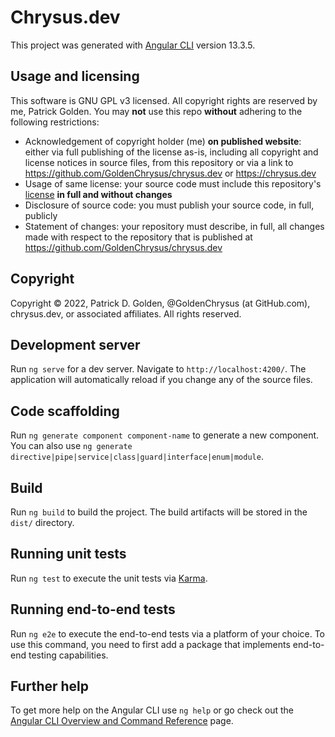 # Chrysus.dev

This project was generated with [Angular CLI](https://github.com/angular/angular-cli) version 13.3.5.

## Usage and licensing

This software is GNU GPL v3 licensed. All copyright rights are reserved by me, Patrick Golden. You may **not** use this repo **without** adhering to the following restrictions:

- Acknowledgement of copyright holder (me) **on published website**: either via full publishing of the license as-is, including all copyright and license notices in source files, from this repository or via a link to https://github.com/GoldenChrysus/chrysus.dev or https://chrysus.dev
- Usage of same license: your source code must include this repository's [license](/LICENSE) **in full and without changes**
- Disclosure of source code: you must publish your source code, in full, publicly
- Statement of changes: your repository must describe, in full, all changes made with respect to the repository that is published at https://github.com/GoldenChrysus/chrysus.dev

## Copyright

Copyright &copy; 2022, Patrick D. Golden, @GoldenChrysus (at GitHub.com), chrysus.dev, or associated affiliates. All rights reserved.

## Development server

Run `ng serve` for a dev server. Navigate to `http://localhost:4200/`. The application will automatically reload if you change any of the source files.

## Code scaffolding

Run `ng generate component component-name` to generate a new component. You can also use `ng generate directive|pipe|service|class|guard|interface|enum|module`.

## Build

Run `ng build` to build the project. The build artifacts will be stored in the `dist/` directory.

## Running unit tests

Run `ng test` to execute the unit tests via [Karma](https://karma-runner.github.io).

## Running end-to-end tests

Run `ng e2e` to execute the end-to-end tests via a platform of your choice. To use this command, you need to first add a package that implements end-to-end testing capabilities.

## Further help

To get more help on the Angular CLI use `ng help` or go check out the [Angular CLI Overview and Command Reference](https://angular.io/cli) page.
